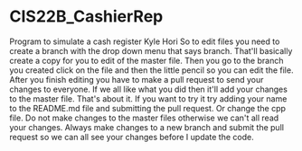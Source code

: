 # CIS22B_CashierRep
Program to simulate a cash register
Kyle Hori
So to edit files you need to create a branch with the drop down menu that says branch. That'll basically create a copy for you to edit of the master file. Then you go to the branch you created click on the file and then the little pencil so you can edit the file. After you finish editing you have to make a pull request to send your changes to everyone. If we all like what you did then it'll add your changes to the master file. That's about it. If you want to try it try adding your name to the README.md file and submitting the pull request. Or change the cpp file.
Do not make changes to the master files otherwise we can't all read your changes. Always make changes to a new branch and submit the pull request so we can all see your changes before I update the code.
